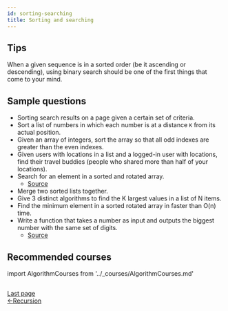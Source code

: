```yaml
---
id: sorting-searching
title: Sorting and searching
---
```


## Tips

When a given sequence is in a sorted order (be it ascending or descending), using binary search should be one of the first things that come to your mind.

## Sample questions

- Sorting search results on a page given a certain set of criteria.
- Sort a list of numbers in which each number is at a distance `K` from its actual position.
- Given an array of integers, sort the array so that all odd indexes are greater than the even indexes.
- Given users with locations in a list and a logged-in user with locations, find their travel buddies (people who shared more than half of your locations).
- Search for an element in a sorted and rotated array.
  - [Source](http://blog.gainlo.co/index.php/2017/01/12/rotated-array-binary-search/)
- Merge two sorted lists together.
- Give 3 distinct algorithms to find the K largest values in a list of N items.
- Find the minimum element in a sorted rotated array in faster than O(n) time.
- Write a function that takes a number as input and outputs the biggest number with the same set of digits.
  - [Source](http://blog.gainlo.co/index.php/2017/01/20/arrange-given-numbers-to-form-the-biggest-number-possible/)

## Recommended courses

import AlgorithmCourses from '../\_courses/AlgorithmCourses.md'

<AlgorithmCourses />

##
<nav class="pagination-nav docusaurus-mt-lg" aria-label="Docs pages navigation">
    <div class="pagination-nav__item">
        <a class="pagination-nav__link root_sa74" href="/algorithms/recursion/">
            <div class="pagination-nav__sublabel">Last page</div>
            <div class="pagination-nav__label"><span class="arrow_Btdn">←</span>Recursion</div>
        </a>
    </div>
</nav>
